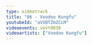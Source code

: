 ```yaml
---
type: videotrack
title: "06 - Voodoo Kungfu"
youtubeId: "aVXBTZmZCLM"
videoevents: vevt0038
videoartists: ["Voodoo Kungfu"]
---
```

